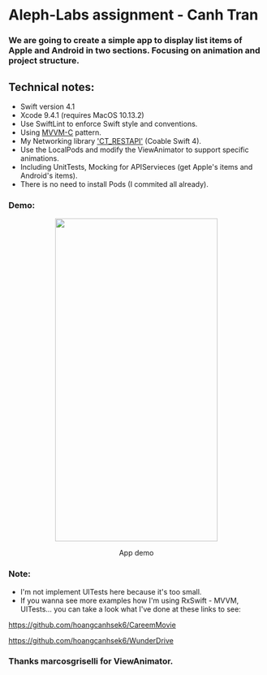 # Aleph-Labs assignment - Canh Tran

### We are going to create a simple app to display list items of Apple and Android in two sections. Focusing on animation and project structure.

## Technical notes: 
 - Swift version 4.1
 - Xcode 9.4.1 (requires MacOS 10.13.2)
 - Use SwiftLint to enforce Swift style and conventions.
 - Using [MVVM-C](https://marcosantadev.com/mvvmc-with-swift/) pattern.
 - My Networking library ['CT_RESTAPI'](https://github.com/hoangcanhsek6/CT_RESTApi) (Coable Swift 4).
 - Use the LocalPods and modify the ViewAnimator to support specific animations.
 - Including UnitTests, Mocking for APIServieces (get Apple's items and Android's items).
 - There is no need to install Pods (I commited all already).

### Demo:

<p align="center">
  <img width="320" height="636" src="FinalOne.gif"/>
</p>
<p align="center"> App demo </p>
 
 
 ### Note: 
 - I'm not implement UITests here because it's too small.
 - If you wanna see more examples how I'm using RxSwift - MVVM, UITests... you can take a look what I've done at these links to see:
 
https://github.com/hoangcanhsek6/CareemMovie

https://github.com/hoangcanhsek6/WunderDrive
 
### Thanks marcosgriselli for ViewAnimator.
